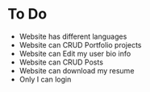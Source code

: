 # To Do

- Website has different languages
- Website can CRUD Portfolio projects
- Website can Edit my user bio info
- Website can CRUD Posts
- Website can download my resume
- Only I can login